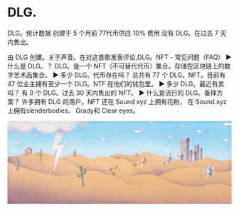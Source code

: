 # DLG.

DLG。统计数据
创建于 5 个月前
77代币供应
10% 费用
没有 DLG。在过去 7 天内售出。

由 DLG 创建。关于声音。在对这首歌发表评论,DLG。NFT - 常见问题（FAQ）
▶ 什么是 DLG。？
DLG。是一个 NFT（不可替代代币）集合。存储在区块链上的数字艺术品集合。
▶ 多少 DLG。代币存在吗？
总共有 77 个 DLG。NFT。目前有 47 位业主拥有至少一个 DLG。NTF 在他们的钱包里。
▶ 多少 DLG。最近有卖吗？
有 0 个 DLG。过去 30 天内售出的 NFT。
▶ 什么是流行的 DLG。备择方案？
许多拥有 DLG 的用户。NFT 还在 Sound xyz 上拥有花粉， 在 Sound.xyz 上拥有slenderbodies、 Grady和 Clear eyes。

![NFT](unnamed.jpg)
